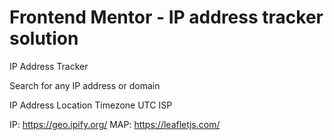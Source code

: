 # Frontend Mentor - IP address tracker solution

IP Address Tracker

  Search for any IP address or domain

  IP Address
  Location
  Timezone
  UTC <!-- add offset value dynamically using the API -->
  ISP


  IP: https://geo.ipify.org/
  MAP: https://leafletjs.com/
